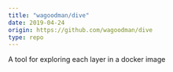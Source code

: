 ```yaml
---
title: "wagoodman/dive"
date: 2019-04-24
origin: https://github.com/wagoodman/dive
type: repo
---
```


A tool for exploring each layer in a docker image